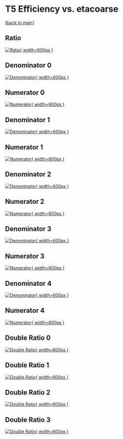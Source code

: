 # T5 Efficiency vs. etacoarse

[[back to main](./)]



## Ratio

[![Ratio](../mtv/var/T5_vtr_0_-1_eff_etacoarse.png){ width=600px }](../mtv/var/T5_vtr_0_-1_eff_etacoarse.pdf)

## Denominator 0

[![Denominator](../mtv/den/T5_vtr_0_-1_eff_etacoarse_den0.png){ width=600px }](../mtv/den/T5_vtr_0_-1_eff_etacoarse_den0.pdf)

## Numerator 0

[![Numerator](../mtv/num/T5_vtr_0_-1_eff_etacoarse_num0.png){ width=600px }](../mtv/num/T5_vtr_0_-1_eff_etacoarse_num0.pdf)

## Denominator 1

[![Denominator](../mtv/den/T5_vtr_0_-1_eff_etacoarse_den1.png){ width=600px }](../mtv/den/T5_vtr_0_-1_eff_etacoarse_den1.pdf)

## Numerator 1

[![Numerator](../mtv/num/T5_vtr_0_-1_eff_etacoarse_num1.png){ width=600px }](../mtv/num/T5_vtr_0_-1_eff_etacoarse_num1.pdf)

## Denominator 2

[![Denominator](../mtv/den/T5_vtr_0_-1_eff_etacoarse_den2.png){ width=600px }](../mtv/den/T5_vtr_0_-1_eff_etacoarse_den2.pdf)

## Numerator 2

[![Numerator](../mtv/num/T5_vtr_0_-1_eff_etacoarse_num2.png){ width=600px }](../mtv/num/T5_vtr_0_-1_eff_etacoarse_num2.pdf)

## Denominator 3

[![Denominator](../mtv/den/T5_vtr_0_-1_eff_etacoarse_den3.png){ width=600px }](../mtv/den/T5_vtr_0_-1_eff_etacoarse_den3.pdf)

## Numerator 3

[![Numerator](../mtv/num/T5_vtr_0_-1_eff_etacoarse_num3.png){ width=600px }](../mtv/num/T5_vtr_0_-1_eff_etacoarse_num3.pdf)

## Denominator 4

[![Denominator](../mtv/den/T5_vtr_0_-1_eff_etacoarse_den4.png){ width=600px }](../mtv/den/T5_vtr_0_-1_eff_etacoarse_den4.pdf)

## Numerator 4

[![Numerator](../mtv/num/T5_vtr_0_-1_eff_etacoarse_num4.png){ width=600px }](../mtv/num/T5_vtr_0_-1_eff_etacoarse_num4.pdf)

## Double Ratio 0

[![Double Ratio](../mtv/ratio/T5_vtr_0_-1_eff_etacoarse_ratio0.png){ width=600px }](../mtv/ratio/T5_vtr_0_-1_eff_etacoarse_ratio0.pdf)

## Double Ratio 1

[![Double Ratio](../mtv/ratio/T5_vtr_0_-1_eff_etacoarse_ratio1.png){ width=600px }](../mtv/ratio/T5_vtr_0_-1_eff_etacoarse_ratio1.pdf)

## Double Ratio 2

[![Double Ratio](../mtv/ratio/T5_vtr_0_-1_eff_etacoarse_ratio2.png){ width=600px }](../mtv/ratio/T5_vtr_0_-1_eff_etacoarse_ratio2.pdf)

## Double Ratio 3

[![Double Ratio](../mtv/ratio/T5_vtr_0_-1_eff_etacoarse_ratio3.png){ width=600px }](../mtv/ratio/T5_vtr_0_-1_eff_etacoarse_ratio3.pdf)

